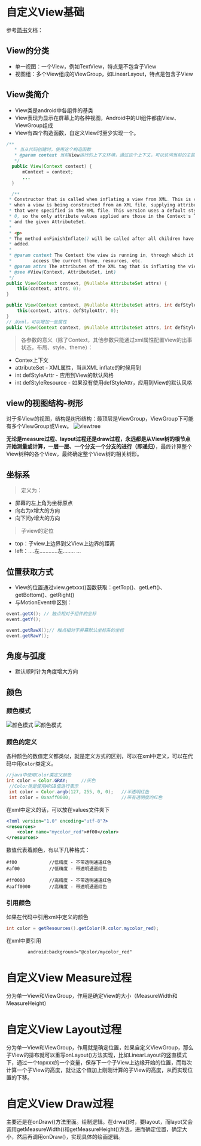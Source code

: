 # 自定义View基础
参考[简书](https://www.jianshu.com/p/53759778284a)文档：
## View的分类
* 单一视图：一个View，例如TextView，特点是不包含子View
* 视图组：多个View组成的ViewGroup，如LinearLayout，特点是包含子View
## View类简介
* View类是android中各组件的基类
* View表现为显示在屏幕上的各种视图，Android中的UI组件都由View、ViewGroup组成
* View有四个构造函数，自定义View时至少实现一个。
```java
/**
   * 当从代码创建时，使用这个构造函数
   * @param context 当前View运行的上下文环境，通过这个上下文，可以访问当前的主题， resources, etc.
   */
  public View(Context context) {
      mContext = context;
      ...
  }

  /**
 * Constructor that is called when inflating a view from XML. This is called
 * when a view is being constructed from an XML file, supplying attributes
 * that were specified in the XML file. This version uses a default style of
 * 0, so the only attribute values applied are those in the Context's Theme
 * and the given AttributeSet.
 *
 * <p>
 * The method onFinishInflate() will be called after all children have been
 * added.
 *
 * @param context The Context the view is running in, through which it can
 *        access the current theme, resources, etc.
 * @param attrs The attributes of the XML tag that is inflating the view.
 * @see #View(Context, AttributeSet, int)
 */
public View(Context context, @Nullable AttributeSet attrs) {
    this(context, attrs, 0);
}

public View(Context context, @Nullable AttributeSet attrs, int defStyleAttr) {
    this(context, attrs, defStyleAttr, 0);
}
// 从xml，可以增加一些属性
public View(Context context, @Nullable AttributeSet attrs, int defStyleAttr, int defStyleRes) {}
```

> 各参数的意义（除了Context，其他参数只能通过xml属性配置View的出事状态，布局、style、theme）：
* Contex上下文
* attributeSet - XML属性，当从XML inflate的时候用到
* int defStyleArttr - 应用到View的默认风格
* int defStyleResource - 如果没有使用defStyleAttr，应用到View的默认风格

## view的视图结构-树形
对于多View的视图，结构是树形结构：最顶层是ViewGroup，ViewGroup下可能有多个ViewGroup或View。
![viewtree](./imgs/viewtree.png)

**无论是measure过程、layout过程还是draw过程，永远都是从View树的根节点开始测量或计算，一层一层、一个分支一个分支的进行（即递归）**，最终计算整个View树种的各个View，最终确定整个View树的相关树形。

## 坐标系
> 定义为：
* 屏幕的左上角为坐标原点
* 向右为x增大的方向
* 向下问y增大的方向

> 子view的定位
* top：子view上边界到父View上边界的距离
* left：....左............左........
...

## 位置获取方式
* View的位置通过view.getxxx()函数获取：getTop()、getLeft()、getBottom()、getRight()
* 与MotionEvent中区别：
```java
event.getX(); // 触点相对于组件的坐标
event.getY();

event.getRawX();// 触点相对于屏幕默认坐标系的坐标
event.getRawY();
```

## 角度与弧度
* 默认顺时针为角度增大方向

## 颜色
### 颜色模式
![颜色模式](./imgs/colormod.png)
![颜色模式](./imgs/argb.png)

### 颜色的定义
各种颜色的数值定义都类似，就是定义方式的区别，可以在xml中定义，可以在代码中用`Color`类定义。
```java
//java中使用Color类定义颜色
int color = Color.GRAY;     //灰色
 //Color类是使用ARGB值进行表示
 int color = Color.argb(127, 255, 0, 0);   //半透明红色
 int color = 0xaaff0000;                   //带有透明度的红色
```
在xml中定义的话，可以放在values文件夹下
```xml
<?xml version="1.0" encoding="utf-8"?>
<resources>
    <color name="mycolor_red">#f00</color>
</resources>
```
数值代表着颜色，有以下几种格式：
```
#f00            //低精度 - 不带透明通道红色
#af00           //低精度 - 带透明通道红色

#ff0000         //高精度 - 不带透明通道红色
#aaff0000       //高精度 - 带透明通道红色
```

### 引用颜色
如果在代码中引用xml中定义的颜色
```java
int color = getResources().getColor(R.color.mycolor_red);
```
在xml中要引用
```xml
        android:background="@color/mycolor_red"
```
# 自定义View Measure过程
分为单一View和ViewGroup，作用是确定View的大小（MeasureWidth和MeasureHeight）

# 自定义View Layout过程
分为单一View和ViewGroup，作用就是确定位置，如果自定义ViewGroup，那么子View的排布就可以重写onLayout()方法实现，比如LinearLayout的竖直模式下，通过一个topxxx的一个变量，保存下一个子View上边缘开始的位置，而每次计算一个子View的高度，就让这个值加上刚刚计算的子View的高度，从而实现位置的下移。
# 自定义View Draw过程
主要还是在onDraw()方法里面。绘制逻辑。在drwa()时，要layout，而layot又会调用getMeasureWidth()和getMeasureHeight()方法，进而确定位置，确定大小，然后再调用onDraw()，实现具体的绘画逻辑。
